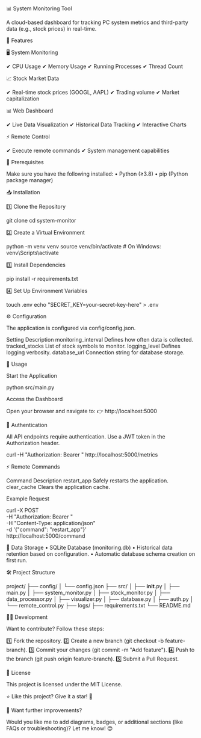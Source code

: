 
📊 System Monitoring Tool

A cloud-based dashboard for tracking PC system metrics and third-party data (e.g., stock prices) in real-time.

🚀 Features

🖥️ System Monitoring

✔ CPU Usage
✔ Memory Usage
✔ Running Processes
✔ Thread Count

📈 Stock Market Data

✔ Real-time stock prices (GOOGL, AAPL)
✔ Trading volume
✔ Market capitalization

📊 Web Dashboard

✔ Live Data Visualization
✔ Historical Data Tracking
✔ Interactive Charts

⚡ Remote Control

✔ Execute remote commands
✔ System management capabilities

📌 Prerequisites

Make sure you have the following installed:
	•	Python (≥3.8)
	•	pip (Python package manager)

📥 Installation

1️⃣ Clone the Repository

git clone <repository-url>
cd system-monitor

2️⃣ Create a Virtual Environment

python -m venv venv
source venv/bin/activate  # On Windows: venv\Scripts\activate

3️⃣ Install Dependencies

pip install -r requirements.txt

4️⃣ Set Up Environment Variables

touch .env
echo "SECRET_KEY=your-secret-key-here" > .env

⚙️ Configuration

The application is configured via config/config.json.

Setting	Description
monitoring_interval	Defines how often data is collected.
tracked_stocks	List of stock symbols to monitor.
logging_level	Defines logging verbosity.
database_url	Connection string for database storage.

🚀 Usage

Start the Application

python src/main.py

Access the Dashboard

Open your browser and navigate to:
👉 http://localhost:5000

🔐 Authentication

All API endpoints require authentication. Use a JWT token in the Authorization header.

curl -H "Authorization: Bearer <your-token>" http://localhost:5000/metrics

⚡ Remote Commands

Command	Description
restart_app	Safely restarts the application.
clear_cache	Clears the application cache.

Example Request

curl -X POST \
-H "Authorization: Bearer <your-token>" \
-H "Content-Type: application/json" \
-d '{"command": "restart_app"}' \
http://localhost:5000/command

💾 Data Storage
	•	SQLite Database (monitoring.db)
	•	Historical data retention based on configuration.
	•	Automatic database schema creation on first run.

🛠️ Project Structure

project/
├── config/
│   └── config.json
├── src/
│   ├── __init__.py
│   ├── main.py
│   ├── system_monitor.py
│   ├── stock_monitor.py
│   ├── data_processor.py
│   ├── visualizer.py
│   ├── database.py
│   ├── auth.py
│   └── remote_control.py
├── logs/
├── requirements.txt
└── README.md

👨‍💻 Development

Want to contribute? Follow these steps:

1️⃣ Fork the repository.
2️⃣ Create a new branch (git checkout -b feature-branch).
3️⃣ Commit your changes (git commit -m "Add feature").
4️⃣ Push to the branch (git push origin feature-branch).
5️⃣ Submit a Pull Request.

📜 License

This project is licensed under the MIT License.

⭐ Like this project? Give it a star! 🌟

🚀 Want further improvements?

Would you like me to add diagrams, badges, or additional sections (like FAQs or troubleshooting)? Let me know! 😊